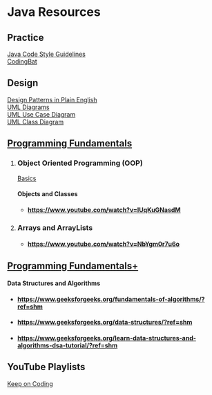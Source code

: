 # 					**Java  Resources** 

## Practice
[Java Code Style Guidelines](https://www.cs.cornell.edu/courses/JavaAndDS/JavaStyle.html#Indentation)  
[CodingBat](https://codingbat.com/java)

## Design
[Design Patterns in Plain English](https://www.youtube.com/watch?v=NU_1StN5Tkk)  
[UML Diagrams](https://www.youtube.com/watch?v=WnMQ8HlmeXc)  
[UML Use Case Diagram](https://www.youtube.com/watch?v=zid-MVo7M-E)  
[UML Class Diagram](https://www.youtube.com/watch?v=UI6lqHOVHic)  


## <u>Programming Fundamentals</u>

1. ### Object Oriented Programming (OOP)

   [Basics](https://www.youtube.com/watch?v=1ONhXmQuWP8)

   

   #### Objects and Classes

   - #### https://www.youtube.com/watch?v=IUqKuGNasdM

1. ### Arrays and ArrayLists
   - #### https://www.youtube.com/watch?v=NbYgm0r7u6o


## <u>Programming Fundamentals+</u>

#### Data Structures and Algorithms
  - #### https://www.geeksforgeeks.org/fundamentals-of-algorithms/?ref=shm
  - #### https://www.geeksforgeeks.org/data-structures/?ref=shm
  - #### https://www.geeksforgeeks.org/learn-data-structures-and-algorithms-dsa-tutorial/?ref=shm

## YouTube Playlists

[Keep on Coding](https://www.youtube.com/playlist?list=PLuVT2Ug8ISOUeumoUczDqraT_EO6qFdWt)





